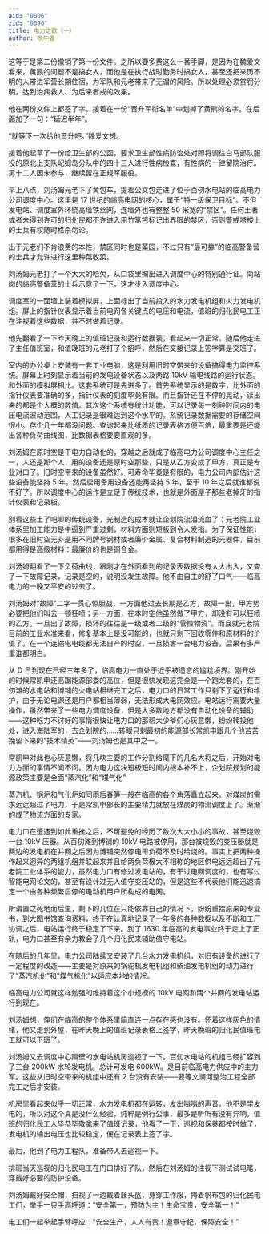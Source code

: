 ```yaml
---
aid: "0006"
zid: "0090"
title: 电力之歌（一）
author: 吹牛者
---
```


这等于是第二份撤销了第一份文件。之所以要多费这么一番手脚，是因为在魏爱文看来，黄熊的问题不是搞女人，而他是在执行战时勤务时搞女人，甚至还把来历不明的人带进军营长期住宿，为军队和元老带来了无谓的风险。所以处理必须赏罚分明，达到治病救人、为后来者戒的效果。

他在两份文件上都签了字。接着在一份“晋升军衔名单”中划掉了黄熊的名字。在后面加了一句：“延迟半年”。

“就等下一次给他晋升吧。”魏爱文想。

接着他起草了一份给卫生部的公函，要求卫生部性病防治处对即将调往白马部队服役的原北上支队屺姆岛分队中的四十三人进行性病检查，有性病的一律留院治疗。另十二人因未参与，继续留在正规军服役。

早上八点，刘汤姆元老下了黄包车，提着公文包走进了位于百仞水电站的临高电力公司调度中心。这里是 17 世纪的临高电网的核心，属于“特一级保卫目标”。不但发电站、调度室外环绕高墙铁丝网，连墙外也有整整 50 米宽的“禁区”。任何土著或者未得到许可的归化民都不许进入用竹篱笆标记出界限的禁区，否则警戒塔楼上的士兵有权随时格杀勿论。

出于元老们不肯浪费的本性，禁区同时也是菜园，不过只有“最可靠”的临高警备营的士兵才允许进行这里种菜收菜。

刘汤姆元老打了一个大大的哈欠，从口袋里掏出进入调度中心的特别通行证。向站岗的临高警备营的士兵示意了一下，这才步入调度中心。

调度室的一面墙上装着模拟屏，上面标出了当前投入的水力发电机组和火力发电机组。屏上的指针仪表显示着当前电网各关键点的电压和电流，值班的归化民电工正在注视着这些数据，并不时做着记录。

他先翻看了一下昨天晚上的值班记录和运行数据表，看起来一切正常。随后他走进了主任值班室，和值晚班的元老打了个招呼，然后在交接记录上签字算是交班了。

室内的办公桌上安装有一套工业电脑，这是利用旧时空带来的设备搞得电力监控系统。屏幕上时刻显示着当前的发电设备状态以及两路 10kV 输电线路的运行状态。和外面的模拟屏相比。这套系统可是先进多了。首先系统显示的是数字，比外面的指针仪表要准确的多，指针仪表的刻度毕竟有限。而且指针还在不停的晃动，读出来的都是个大概的数值。其次这个系统有统计功能，可以记录每一刻钟时间内的电压电流波动范围，人工记录是很难达到这个水平的。系统记录数据需要的存储空间很小。存个几十年都没问题。查询起来比纸质的记录表格方便百倍，最重要是还能出各种负荷曲线图，比数据表格要要直观的多。

刘汤姆在原时空是干电力自动化的，穿越之后就成了临高电力公司调度中心主任之一，人还是那个人，用的设备还是原时空那些，只是从乙方变成了甲方，真正是专业对口了。旧时空带来的设备虽然好。可寿命毕竟是有限的，电力公司内部估计这些设备能坚持 5 年。然后启用备用设备还能再坚持 5 年，至于 10 年之后就谁都说不好了。所以调度中心的运作是立足于传统技术，也就是外面屋子那些老掉牙的指针仪表和记录板。

别看这些土了吧唧的传统设备，光制造的成本就让企划院流泪流血了：元老院工业体系里加工能力是牛逼到严重过剩，材料方面则短板到令人发指。为了保证性能，很多在旧时空无非是用不同牌号钢材或者廉价金属、复合材料制造的元器件，目前都用得是高级材料：最廉价的也是铜合金。

刘汤姆翻看了一下负荷曲线，跟刚才在外面看到的记录表数据没有太大出入，又查了一下故障记录，记录是空的，说明没发生故障。他不由自主的舒了口气——临高电力的一晚又平安的过去了。

刘汤姆对“故障”二字一贯心惊胆战，一方面他过去长期是乙方，故障一出，甲方势必要把他们叫去一顿狂喷；另一方面，在本时空他虽然做了甲方，却没有可以狂喷的乙方。一旦出了故障，损坏的往往是一级或者二级的“管控物资”。而且就元老院目前的工业水准来看，修复基本上是没可能的，也就只剩下回收零件和原材料的价值了。在一个连输电电缆都无法自产的时空，一旦损害一台电力设备，后果有多严重谁都明白。

从 D 日到现在已经三年多了，临高电力一直处于近乎被遗忘的尴尬境界。刚开始的时候常凯申还高踞能源部委的高位，但是很快发现这完全是一个跑龙套的，在百仞滩的水电站和博铺的火电站相继完工之后，电力口的日常工作只剩下了运行和维护，由于无论电源还是用户都相当薄弱，无法形成大电网效应。电站运行需要大量操作，虽然带来了一些电力调度设备，但是大多数地方都没有自动化设备的辅助——这种吃力不讨好的事情很快让电力口的那帮大少爷们心灰意懒，纷纷转投他处，进入海陆军的，去企划院的……转眼只剩最初的能源部长常凯申跟几个他苦苦挽留下来的“技术精英”——刘汤姆也是其中之一。

常凯申对此也心灰意懒，将几块主要的工作分割给麾下的几名大将之后，开始对电力方面的事情不闻不问。因为电力这块短板短时间内根本补不上，企划院规划的能源政策主要是全面“蒸汽化”和“煤气化”

蒸汽机、锅炉和气化炉如同雨后春笋一般在临高的各个角落矗立起来。对煤炭的需求远远超过了电力，于是常凯申部长的主要精力就放在煤炭的物流调度上了。渐渐的成了物流方面的专家。

电力口在遭遇到如此重挫之后，不可避免的经历了数次大大小小的事故，甚至烧毁一台 10kV 压器。从百仞滩到博铺的 10kV 电路被停用，那台被烧毁的变压器就是两边的发电机在并网之后因为博铺突然停电甩负荷不及时给烧的。事实上把两种操作起来迥异的两组机组并联起来并且给两负荷极大不相称的地区供电远远超出了元老院工业体系的能力，虽然电力口有修过发电站的，有干过电网调度的，也有写过智能电网论文的，甚至有设计过无人值守变压站的，但是这些不代表他们能迅速搞定一个由各种频繁启停的电动机用户所构成的电网。

所谓置之死地而后生，剩下的几位在只能依靠自己的情况下，纷纷重拾原来的专业书，到大图书馆查询资料，终于在认真地记录了一年多的各种数据以及不断和工厂协调之后，电站运行终于稳定了下来。到了 1630 年临高的发电事业终于走上了正轨，电力口甚至有余力教会了几个归化民来辅助值守电站。

在随后的几年里，电力公司陆续又安装了几台水力发电机组，对旧有设备的进行了一定程度的改造——主要是对原来的锅驼机发电机组和柴油发电机组的动力进行了“蒸汽机化”和“煤气机化”以适应本地的情况。

临高电力公司就这样勉强的维持着这个小规模的 10kV 电网和两个并网的发电站运行到现在。

刘汤姆想，俺们在临高的整个体系里简直连一点存在感也没有。怀着这样灰色的情绪，他又走到外屋，在昨天晚上的值班记录表格上签字，昨天晚班的归化民值班电工就可以下班了。

刘汤姆又去调度中心隔壁的水电站机房巡视了一下。百仞水电站的机组已经扩容到了三台 200kW 水轮发电机。总计可发电 600kW。是目前临高电力供应中的主力军。这些从旧时空带来的机组中还有 2 台没有安装——要等文澜河整治工程全部完工之后才安装。

机房里看起来似乎一切正常，水力发电机都在运转，发出嗡嗡的声音。他不是学发电的，所以对这个真是没什么经验，纯粹是例行公事，最多是听听有没有异响。值班的归化民工人毕恭毕敬拿来了值班记录，他看了一下，巡视和保养都按时做了，发电机的输出电压也比较稳定，便在记录表上签了字。

最后，他到了电力工程队，准备带人去巡视一下。

排班当天巡视的归化民电工在门口排好了队，然后在刘汤姆的注视下测试试电笔，穿戴好必要的防护设备。

刘汤姆戴好安全帽，扫视了一边戴着藤头盔，身穿工作服，挎着帆布包的归化民电工们，举手一只手高呼道：“安全第一，预防为主！生命宝贵，安全第一！”

电工们一起举起手臂呼应：“安全生产，人人有责！遵章守纪，保障安全！”
